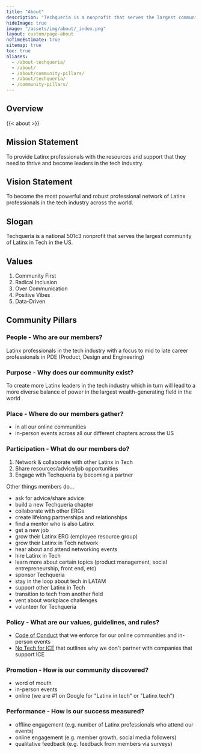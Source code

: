 ```yaml
---
title: "About"
description: "Techqueria is a nonprofit that serves the largest community of Latinx in Tech. 🌮"
hideImage: true
image: "/assets/img/about/_index.png"
layout: custom/page-about
noTimeEstimate: true
sitemap: true
toc: true
aliases:
  - /about-techqueria/
  - /about/
  - /about/community-pillars/
  - /about/techqueria/
  - /community-pillars/
---
```


## Overview

{{< about >}}

## Mission Statement

To provide Latinx professionals with the resources and support that they need to thrive and become leaders in the tech industry.

## Vision Statement

To become the most powerful and robust professional network of Latinx professionals in the tech industry across the world.

## Slogan

Techqueria is a national 501c3 nonprofit that serves the largest community of Latinx in Tech in the US.

## Values

1. Community First
2. Radical Inclusion
3. Over Communication
4. Positive Vibes
5. Data-Driven

## Community Pillars

### People - Who are our members?

Latinx professionals in the tech industry with a focus to mid to late career professionals in PDE (Product, Design and Engineering)

### Purpose - Why does our community exist?

To create more Latinx leaders in the tech industry which in turn will lead to a more diverse balance of power in the largest wealth-generating field in the world

### Place - Where do our members gather?

- in all our online communities
- in-person events across all our different chapters across the US

### Participation - What do our members do?

1. Network & collaborate with other Latinx in Tech
2. Share resources/advice/job opportunities
3. Engage with Techqueria by becoming a partner

Other things members do...

- ask for advice/share advice
- build a new Techqueria chapter
- collaborate with other ERGs
- create lifelong partnerships and relationships
- find a mentor who is also Latinx
- get a new job
- grow their Latinx ERG (employee resource group)
- grow their Latinx in Tech network
- hear about and attend networking events
- hire Latinx in Tech
- learn more about certain topics (product management, social entrepreneurship, front end, etc)
- sponsor Techqueria
- stay in the loop about tech in LATAM
- support other Latinx in Tech
- transition to tech from another field
- vent about workplace challenges
- volunteer for Techqueria

### Policy - What are our values, guidelines, and rules?

- [Code of Conduct](/about/code-of-conduct/) that we enforce for our online communities and in-person events
- [No Tech for ICE](/about/no-tech-for-ice) that outlines why we don't partner with companies that support ICE

### Promotion - How is our community discovered?

- word of mouth
- in-person events
- online (we are #1 on Google for "Latinx in tech" or "Latinx tech")

### Performance - How is our success measured?

- offline engagement (e.g. number of Latinx professionals who attend our events)
- online engagement (e.g. member growth, social media followers)
- qualitative feedback (e.g. feedback from members via surveys)
